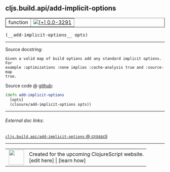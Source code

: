 ## cljs.build.api/add-implicit-options



 <table border="1">
<tr>
<td>function</td>
<td><a href="https://github.com/cljsinfo/cljs-api-docs/tree/0.0-3291"><img valign="middle" alt="[+] 0.0-3291" title="Added in 0.0-3291" src="https://img.shields.io/badge/+-0.0--3291-lightgrey.svg"></a> </td>
</tr>
</table>


 <samp>
(__add-implicit-options__ opts)<br>
</samp>

---





Source docstring:

```
Given a valid map of build options add any standard implicit options. For
example :optimizations :none implies :cache-analysis true and :source-map
true.
```


Source code @ [github](https://github.com/clojure/clojurescript/blob/r3297/src/main/clojure/cljs/build/api.clj#L133-L138):

```clj
(defn add-implicit-options
  [opts]
  (closure/add-implicit-options opts))
```

<!--
Repo - tag - source tree - lines:

 <pre>
clojurescript @ r3297
└── src
    └── main
        └── clojure
            └── cljs
                └── build
                    └── <ins>[api.clj:133-138](https://github.com/clojure/clojurescript/blob/r3297/src/main/clojure/cljs/build/api.clj#L133-L138)</ins>
</pre>

-->

---



###### External doc links:

[`cljs.build.api/add-implicit-options` @ crossclj](http://crossclj.info/fun/cljs.build.api/add-implicit-options.html)<br>

---

 <table>
<tr><td>
<img valign="middle" align="right" width="48px" src="http://i.imgur.com/Hi20huC.png">
</td><td>
Created for the upcoming ClojureScript website.<br>
[edit here] | [learn how]
</td></tr></table>

[edit here]:https://github.com/cljsinfo/cljs-api-docs/blob/master/cljsdoc/cljs.build.api/add-implicit-options.cljsdoc
[learn how]:https://github.com/cljsinfo/cljs-api-docs/wiki/cljsdoc-files

<!--

This information was too distracting to show to readers, but I'll leave it
commented here since it is helpful to:

- pretty-print the data used to generate this document
- and show how to retrieve that data



The API data for this symbol:

```clj
{:ns "cljs.build.api",
 :name "add-implicit-options",
 :signature ["[opts]"],
 :history [["+" "0.0-3291"]],
 :type "function",
 :full-name-encode "cljs.build.api/add-implicit-options",
 :source {:code "(defn add-implicit-options\n  [opts]\n  (closure/add-implicit-options opts))",
          :title "Source code",
          :repo "clojurescript",
          :tag "r3297",
          :filename "src/main/clojure/cljs/build/api.clj",
          :lines [133 138]},
 :full-name "cljs.build.api/add-implicit-options",
 :docstring "Given a valid map of build options add any standard implicit options. For\nexample :optimizations :none implies :cache-analysis true and :source-map\ntrue."}

```

Retrieve the API data for this symbol:

```clj
;; from Clojure REPL
(require '[clojure.edn :as edn])
(-> (slurp "https://raw.githubusercontent.com/cljsinfo/cljs-api-docs/catalog/cljs-api.edn")
    (edn/read-string)
    (get-in [:symbols "cljs.build.api/add-implicit-options"]))
```

-->

